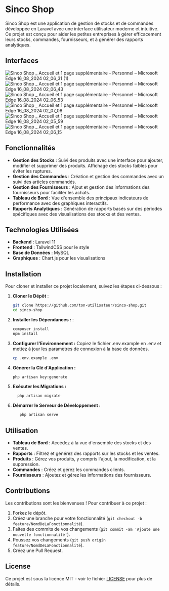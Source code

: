 # Sinco Shop

Sinco Shop est une application de gestion de stocks et de commandes développée en Laravel avec une interface utilisateur moderne et intuitive. Ce projet est conçu pour aider les petites entreprises à gérer efficacement leurs stocks, commandes, fournisseurs, et à générer des rapports analytiques.

## Interfaces
![Sinco Shop _ Accueil et 1 page supplémentaire - Personnel – Microsoft​ Edge 16_08_2024 02_06_31 (1)](https://github.com/user-attachments/assets/a1bda729-73f7-421c-8da1-283d8d99e5a6)
![Sinco Shop _ Accueil et 1 page supplémentaire - Personnel – Microsoft​ Edge 16_08_2024 02_06_43](https://github.com/user-attachments/assets/936f87b4-5d13-4870-b03d-9dc7d55f73b8)
![Sinco Shop _ Accueil et 1 page supplémentaire - Personnel – Microsoft​ Edge 16_08_2024 02_06_53](https://github.com/user-attachments/assets/11fbed7e-9b56-4277-86e4-cb16946b9384)
![Sinco Shop _ Accueil et 1 page supplémentaire - Personnel – Microsoft​ Edge 16_08_2024 02_07_08](https://github.com/user-attachments/assets/fbcf5b80-bc9d-4841-b2b8-4ed030296545)
![Sinco Shop _ Accueil et 1 page supplémentaire - Personnel – Microsoft​ Edge 16_08_2024 02_05_59](https://github.com/user-attachments/assets/31b24df8-58ae-4598-a746-0bccf5789d45)
![Sinco Shop _ Accueil et 1 page supplémentaire - Personnel – Microsoft​ Edge 16_08_2024 02_06_15](https://github.com/user-attachments/assets/0f958ede-950e-4b97-b9dd-993d43705a9a)


## Fonctionnalités

- **Gestion des Stocks** : Suivi des produits avec une interface pour ajouter, modifier et supprimer des produits. Affichage des stocks faibles pour éviter les ruptures.
- **Gestion des Commandes** : Création et gestion des commandes avec un suivi des articles commandés.
- **Gestion des Fournisseurs** : Ajout et gestion des informations des fournisseurs pour faciliter les achats.
- **Tableau de Bord** : Vue d'ensemble des principaux indicateurs de performance avec des graphiques interactifs.
- **Rapports Analytiques** : Génération de rapports basés sur des périodes spécifiques avec des visualisations des stocks et des ventes.

## Technologies Utilisées

- **Backend** : Laravel 11
- **Frontend** : TailwindCSS pour le style
- **Base de Données** : MySQL
- **Graphiques** : Chart.js pour les visualisations

## Installation

Pour cloner et installer ce projet localement, suivez les étapes ci-dessous :

1. **Cloner le Dépôt** :
   ```bash
   git clone https://github.com/ton-utilisateur/sinco-shop.git
   cd sinco-shop
2. **Installer les Dépendances :** :
   ```bash
   composer install
   npm install
3. **Configurer l'Environnement :**
Copiez le fichier .env.example en .env et mettez à jour les paramètres de connexion à la base de données.
    ```bash
    cp .env.example .env
4. **Générer la Clé d'Application :**
    ```bash
   php artisan key:generate
5. **Exécuter les Migrations :**
     ```bash
       php artisan migrate
6. **Démarrer le Serveur de Développement :**
    ```bash
       php artisan serve
    
## Utilisation

- **Tableau de Bord** : Accédez à la vue d'ensemble des stocks et des ventes.
- **Rapports** : Filtrez et générez des rapports sur les stocks et les ventes.
- **Produits** : Gérez vos produits, y compris l'ajout, la modification, et la suppression.
- **Commandes** : Créez et gérez les commandes clients.
- **Fournisseurs** : Ajoutez et gérez les informations des fournisseurs.

## Contributions

Les contributions sont les bienvenues ! Pour contribuer à ce projet :

1. Forkez le dépôt.
2. Créez une branche pour votre fonctionnalité (`git checkout -b feature/NomdDeLaFonctionnalité`).
3. Faites des commits de vos changements (`git commit -am 'Ajoute une nouvelle fonctionnalité'`).
4. Poussez vos changements (`git push origin feature/NomdDeLaFonctionnalité`).
5. Créez une Pull Request.

## License

Ce projet est sous la licence MIT - voir le fichier [LICENSE](LICENSE) pour plus de détails.
